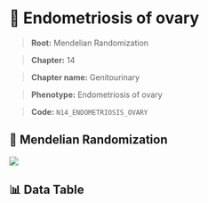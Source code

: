 # 🧪 Endometriosis of ovary

> **Root:** Mendelian Randomization

> **Chapter:** 14  

> **Chapter name:** Genitourinary

> **Phenotype:** Endometriosis of ovary  

> **Code:** `N14_ENDOMETRIOSIS_OVARY`

## 🧬 Mendelian Randomization  

<img src="/MR/Figures/Forward/N14_ENDOMETRIOSIS_OVARY.png"/>

## 📊 Data Table

<CsvTableMRF src="/MR_Data/Forward/N14_ENDOMETRIOSIS_OVARY.csv"/>

